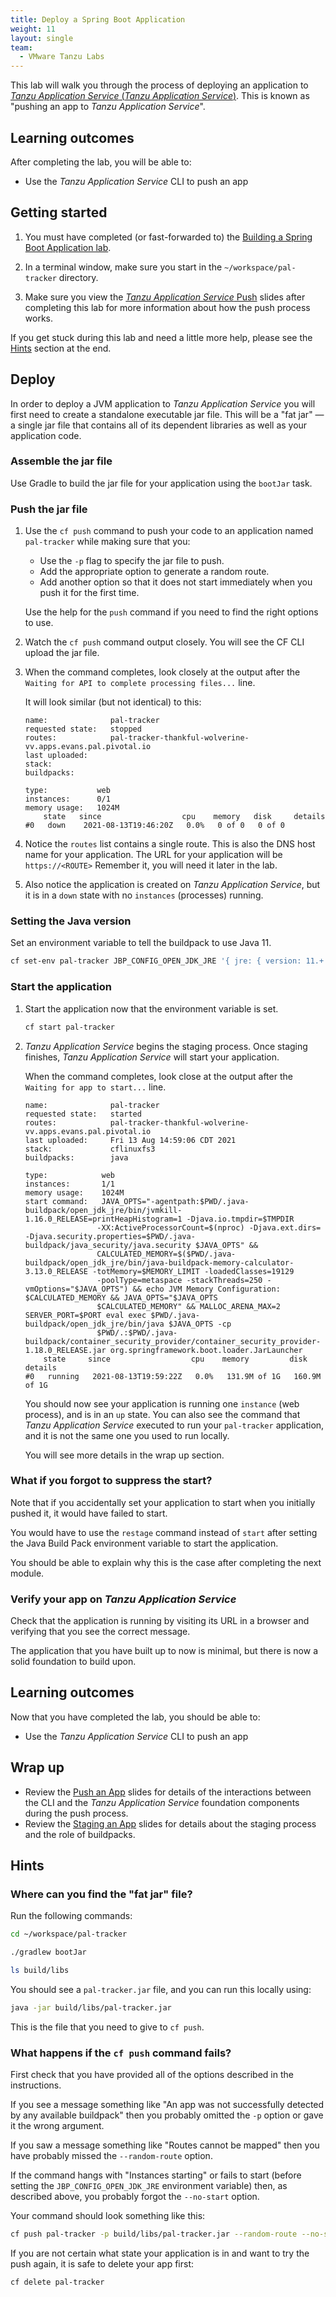 ```yaml
---
title: Deploy a Spring Boot Application
weight: 11
layout: single
team:
  - VMware Tanzu Labs
---
```


This lab will walk you through the process of deploying an application
to
[*Tanzu Application Service* (*Tanzu Application Service*)](https://pivotal.io/platform).
This is known as "pushing an app to *Tanzu Application Service*".

## Learning outcomes

After completing the lab, you will be able to:

- Use the *Tanzu Application Service* CLI to push an app

## Getting started

1.  You must have completed (or fast-forwarded to) the
    [Building a Spring Boot Application lab](../spring-boot-app-build/).

1.  In a terminal window,
    make sure you start in the `~/workspace/pal-tracker` directory.

1.  Make sure you view the
    [*Tanzu Application Service* Push](https://docs.google.com/presentation/d/1J5pgV7DvHMcdTzg_ndIXtS-NgIXF-nreTDefjHSOlyY/present#slide=id.gb53c81140d_0_61)
    slides after completing this lab for more information about how
    the push process works.

If you get stuck during this lab and need a little more help, please
see the [Hints](#hints) section at the end.

## Deploy

In order to deploy a JVM application to *Tanzu Application Service* you
will first need to create a standalone executable jar file.
This will be a "fat jar" &mdash; a single jar file that contains
all of its dependent libraries as well as your application code.

### Assemble the jar file

Use Gradle to build the jar file for your application using the
`bootJar` task.

### Push the jar file

1.  Use the `cf push` command to push your code to an application named
    `pal-tracker` while making sure that you:

    -   Use the `-p` flag to specify the jar file to push.
    -   Add the appropriate option to generate a random route.
    -   Add another option so that it does not start immediately when
        you push it for the first time.

    Use the help for the `push` command if you need to find the right
    options to use.

1.  Watch the `cf push` command output closely.
    You will see the CF CLI upload the jar file.

1.  When the command completes,
    look closely at the output after the
    `Waiting for API to complete processing files...` line.

    It will look similar (but not identical) to this:

    ```no-highlight
    name:              pal-tracker
    requested state:   stopped
    routes:            pal-tracker-thankful-wolverine-vv.apps.evans.pal.pivotal.io
    last uploaded:
    stack:
    buildpacks:

    type:           web
    instances:      0/1
    memory usage:   1024M
        state   since                  cpu    memory   disk     details
    #0   down    2021-08-13T19:46:20Z   0.0%   0 of 0   0 of 0
    ```

1.  Notice the `routes` list contains a single route.
    This is also the DNS host name for your application.
    The URL for your application will be `https://<ROUTE>`
    Remember it,
    you will need it later in the lab.

1.  Also notice the application is created on
    *Tanzu Application Service*,
    but it is in a `down` state with no `instances`
    (processes) running.

### Setting the Java version

Set an environment variable to tell the buildpack to use Java 11.

  ```bash
  cf set-env pal-tracker JBP_CONFIG_OPEN_JDK_JRE '{ jre: { version: 11.+ } }'
  ```

### Start the application

1.  Start the application now that the environment variable is
    set.

    ```bash
    cf start pal-tracker
    ```

1.  *Tanzu Application Service* begins the staging process.
    Once staging finishes, *Tanzu Application Service* will start your
    application.

    When the command completes,
    look close at the output after the
    `Waiting for app to start...` line.

    ```no-highlight
    name:              pal-tracker
    requested state:   started
    routes:            pal-tracker-thankful-wolverine-vv.apps.evans.pal.pivotal.io
    last uploaded:     Fri 13 Aug 14:59:06 CDT 2021
    stack:             cflinuxfs3
    buildpacks:        java

    type:            web
    instances:       1/1
    memory usage:    1024M
    start command:   JAVA_OPTS="-agentpath:$PWD/.java-buildpack/open_jdk_jre/bin/jvmkill-1.16.0_RELEASE=printHeapHistogram=1 -Djava.io.tmpdir=$TMPDIR
                    -XX:ActiveProcessorCount=$(nproc) -Djava.ext.dirs= -Djava.security.properties=$PWD/.java-buildpack/java_security/java.security $JAVA_OPTS" &&
                    CALCULATED_MEMORY=$($PWD/.java-buildpack/open_jdk_jre/bin/java-buildpack-memory-calculator-3.13.0_RELEASE -totMemory=$MEMORY_LIMIT -loadedClasses=19129
                    -poolType=metaspace -stackThreads=250 -vmOptions="$JAVA_OPTS") && echo JVM Memory Configuration: $CALCULATED_MEMORY && JAVA_OPTS="$JAVA_OPTS
                    $CALCULATED_MEMORY" && MALLOC_ARENA_MAX=2 SERVER_PORT=$PORT eval exec $PWD/.java-buildpack/open_jdk_jre/bin/java $JAVA_OPTS -cp
                    $PWD/.:$PWD/.java-buildpack/container_security_provider/container_security_provider-1.18.0_RELEASE.jar org.springframework.boot.loader.JarLauncher
        state     since                  cpu    memory         disk           details
    #0   running   2021-08-13T19:59:22Z   0.0%   131.9M of 1G   160.9M of 1G
    ```

    You should now see your application is running one `instance`
    (web process),
    and is in an `up` state.
    You can also see the command that *Tanzu Application Service*
    executed to run your `pal-tracker` application,
    and it is not the same one you used to run locally.

    You will see more details in the wrap up section.

### What if you forgot to suppress the start?

Note that if you accidentally set your application to start
when you initially pushed it,
it would have failed to start.

You would have to use the `restage` command instead of
`start` after setting the Java Build Pack environment
variable to start the application.

You should be able to explain why this is the case after
completing the next module.

### Verify your app on *Tanzu Application Service*

Check that the application is running by visiting its URL
in a browser and verifying that you see the correct message.

The application that you have built up to now is minimal,
but there is now a solid foundation to build upon.

## Learning outcomes

Now that you have completed the lab, you should be able to:

- Use the *Tanzu Application Service* CLI to push an app

## Wrap up

-   Review the
    [Push an App](https://docs.google.com/presentation/d/1J5pgV7DvHMcdTzg_ndIXtS-NgIXF-nreTDefjHSOlyY/present#slide=id.gb53c81140d_0_61)
    slides for details of the interactions between the CLI and the
    *Tanzu Application Service* foundation components during the push
    process.
-   Review the
    [Staging an App](https://docs.google.com/presentation/d/1gWulATqi0WvV7SUEbAK3qVbNW80Y2pplsCD4NGy-fFE/present#slide=id.ge70b517444_0_0)
    slides for details about the staging process and the role of
    buildpacks.

## Hints

### Where can you find the "fat jar" file?

Run the following commands:

```bash
cd ~/workspace/pal-tracker

./gradlew bootJar

ls build/libs
```

You should see a `pal-tracker.jar` file,
and you can run this locally using:

```bash
java -jar build/libs/pal-tracker.jar
```

This is the file that you need to give to `cf push`.

### What happens if the `cf push` command fails?

First check that you have provided all of the options described in the
instructions.

If you see a message something like "An app was not successfully
detected by any available buildpack" then you probably omitted the `-p`
option or gave it the wrong argument.

If you saw a message something like "Routes cannot be mapped" then
you have probably missed the `--random-route` option.

If the command hangs with "Instances starting" or fails to start
(before setting the `JBP_CONFIG_OPEN_JDK_JRE` environment variable)
then, as described above, you probably forgot the `--no-start` option.

Your command should look something like this:

```bash
cf push pal-tracker -p build/libs/pal-tracker.jar --random-route --no-start
```

If you are not certain what state your application is in and want
to try the push again, it is safe to delete your app first:

```bash
cf delete pal-tracker
```
